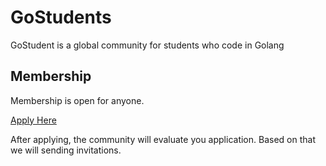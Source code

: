 # GoStudents
GoStudent is a global community for students who code in Golang

## Membership

Membership is open for anyone.

[Apply Here](https://goo.gl/forms/vbTKhPRPay0YmDNv2)

After applying, the community will evaluate you application. Based on that we will sending invitations.
